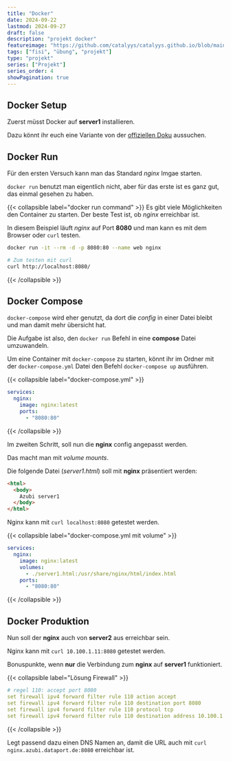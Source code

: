 ```yaml
---
title: "Docker"
date: 2024-09-22
lastmod: 2024-09-27
draft: false
description: "projekt docker"
featureimage: "https://github.com/catalyys/catalyys.github.io/blob/main/assets/azubi_umgebung_setup.svg?raw=true"
tags: ["fisi", "übung", "projekt"]
type: "projekt"
series: ["Projekt"]
series_order: 4
showPagination: true
---
```



## Docker Setup

Zuerst müsst Docker auf **server1** installieren.

Dazu könnt ihr euch eine Variante von der [offiziellen Doku](https://docs.docker.com/engine/install/debian/) aussuchen.

## Docker Run

Für den ersten Versuch kann man das Standard *nginx* Imgae starten.

`docker run` benutzt man eigentlich nicht, aber für das erste ist es ganz gut, das einmal gesehen zu haben.

{{< collapsible label="docker run command" >}}
Es gibt viele Möglichkeiten den Container zu starten. Der beste Test ist, ob *nginx* erreichbar ist.

In diesem Beispiel läuft *nginx* auf Port **8080** und man kann es mit dem Browser oder `curl` testen.

```bash
docker run -it --rm -d -p 8080:80 --name web nginx

# Zum testen mit curl
curl http://localhost:8080/
```
{{< /collapsible >}}


## Docker Compose

`docker-compose` wird eher genutzt, da dort die *config* in einer Datei bleibt und man damit mehr übersicht hat.

Die Aufgabe ist also, den `docker run` Befehl in eine **compose** Datei umzuwandeln.

Um eine Container mit `docker-compose` zu starten, könnt ihr im Ordner mit der `docker-compose.yml` Datei den Befehl `docker-compose up` ausführen.

{{< collapsible label="docker-compose.yml" >}}
```yaml
services:
  nginx:
    image: nginx:latest
    ports:
      - "8080:80"
```
{{< /collapsible >}}

Im zweiten Schritt, soll nun die **nginx** config angepasst werden.

Das macht man mit *volume mounts*.

Die folgende Datei (*server1.html*) soll mit **nginx** präsentiert werden:

```html
<html>
  <body>
    Azubi server1
  </body>
</html>
```

Nginx kann mit `curl localhost:8080` getestet werden.

{{< collapsible label="docker-compose.yml mit volume" >}}
```yaml
services:
  nginx:
    image: nginx:latest
    volumes:
      - ./server1.html:/usr/share/nginx/html/index.html
    ports:
      - "8080:80"
```
{{< /collapsible >}}

## Docker Produktion

Nun soll der **nginx** auch von **server2** aus erreichbar sein.

Nginx kann mit `curl 10.100.1.11:8080` getestet werden.

Bonuspunkte, wenn **nur** die Verbindung zum **nginx** auf **server1** funktioniert.

{{< collapsible label="Lösung Firewall" >}}
```yaml
# regel 110: accept port 8080
set firewall ipv4 forward filter rule 110 action accept
set firewall ipv4 forward filter rule 110 destination port 8080
set firewall ipv4 forward filter rule 110 protocol tcp
set firewall ipv4 forward filter rule 110 destination address 10.100.1.10 # ip von server1
```
{{< /collapsible >}}

Legt passend dazu einen DNS Namen an, damit die URL auch mit `curl nginx.azubi.dataport.de:8080` erreichbar ist.


